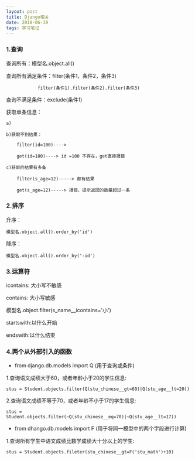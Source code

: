 ```yaml
---
layout: post
title: Django相关
date: 2018-06-30
tags: 学习笔记
---
```


### 1.查询

查询所有：模型名.object.all()

查询所有满足条件：filter(条件1，条件2，条件3)

 				filter(条件1).filter(条件2).filter(条件3)

查询不满足条件：exclude(条件1)

获取单条信息：

	a)

	b)获取不到结果：

		filter(id=100)----> 

		get(id=100)----> id =100 不存在，get直接报错

	c)获取的结果有多条

		filter(s_age=12)-----> 都有结果

		get(s_age=12)-----> 报错，提示返回的数量超过一条

### 2.排序

升序：

	模型名.object.all().order_by('id')

降序：

	模型名.object.all().order_by('-id')

### 3.运算符

icontains: 大小写不敏感

contains: 大小写敏感

模型名.object.filter(s_name__icontains='小')

startswith:以什么开始

endswith:以什么结束

### 4.两个从外部引入的函数
* from django.db.models import Q (用于查询或条件)

1.查询语文成绩大于60，或者年龄小于20的学生信息:

    stus = Student.objects.filter(Q(stu_chinese__gt=60)|Q(stu_age__lt=20))
    
2.查询语文成绩不等于70，或者年龄不小于17的学生信息:

    stus = Student.objects.filter(~Q(stu_chinese__eq=70)|~Q(stu_age__lt=17))
 

* from dhango.db.models import F (用于将同一模型中的两个字段进行计算)

1.查询所有学生中语文成绩比数学成绩大十分以上的学生:
 
    stus = Student.objects.fileter(stu_chinese__gt=F('stu_math')+10)



















